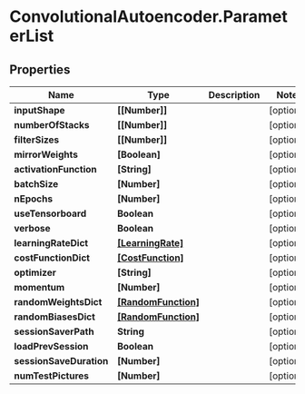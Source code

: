 # ConvolutionalAutoencoder.ParameterList

## Properties
Name | Type | Description | Notes
------------ | ------------- | ------------- | -------------
**inputShape** | **[[Number]]** |  | [optional] 
**numberOfStacks** | **[[Number]]** |  | [optional] 
**filterSizes** | **[[Number]]** |  | [optional] 
**mirrorWeights** | **[Boolean]** |  | [optional] 
**activationFunction** | **[String]** |  | [optional] 
**batchSize** | **[Number]** |  | [optional] 
**nEpochs** | **[Number]** |  | [optional] 
**useTensorboard** | **Boolean** |  | [optional] 
**verbose** | **Boolean** |  | [optional] 
**learningRateDict** | [**[LearningRate]**](LearningRate.md) |  | [optional] 
**costFunctionDict** | [**[CostFunction]**](CostFunction.md) |  | [optional] 
**optimizer** | **[String]** |  | [optional] 
**momentum** | **[Number]** |  | [optional] 
**randomWeightsDict** | [**[RandomFunction]**](RandomFunction.md) |  | [optional] 
**randomBiasesDict** | [**[RandomFunction]**](RandomFunction.md) |  | [optional] 
**sessionSaverPath** | **String** |  | [optional] 
**loadPrevSession** | **Boolean** |  | [optional] 
**sessionSaveDuration** | **[Number]** |  | [optional] 
**numTestPictures** | **[Number]** |  | [optional] 


